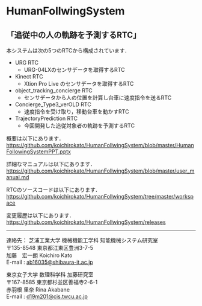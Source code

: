 <h1>HumanFollwingSystem</h1> 

<h2>「追従中の人の軌跡を予測するRTC」</h2>
  
本システムは次の5つのRTCから構成されています．  

- URG RTC
  - URG-04LXのセンサデータを取得するRTC
- Kinect RTC
  - Xtion Pro Live のセンサデータを取得するRTC
- object_tracking_concierge RTC
  - センサデータから人の位置を計算し台車に速度指令を送るRTC
- Concierge_Type3_verOLD RTC
  - 速度指令を受け取り，移動台車を動かすRTC
- TrajectoryPrediction RTC
  - 今回開発した追従対象者の軌跡を予測するRTC

概要は以下にあります．  
https://github.com/koichirokato/HumanFollwingSystem/blob/master/HumanFollowingSystemPPT.pptx  

詳細なマニュアルは以下にあります．  
https://github.com/koichirokato/HumanFollwingSystem/blob/master/user_manual.md  

RTCのソースコードは以下にあります．  
https://github.com/koichirokato/HumanFollwingSystem/tree/master/workspace  

変更履歴は以下にあります．  
https://github.com/koichirokato/HumanFollwingSystem/releases  

****
連絡先：
芝浦工業大学 機械機能工学科 知能機械システム研究室  
〒135-8548 東京都江東区豊洲3-7-5  
加藤　宏一朗 Koichiro Kato  
E-mail : ab16035@shibaura-it.ac.jp  

東京女子大学 数理科学科 加藤研究室  
〒167-8585 東京都杉並区善福寺2-6-1  
赤羽根 里奈 Rina Akabane  
E-mail : d19m201@cis.twcu.ac.jp  